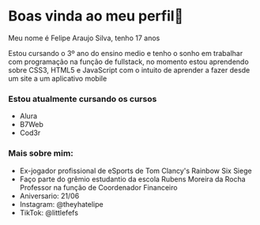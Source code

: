 
<h1>Boas vinda ao meu perfil👋</h1>


 Meu nome é Felipe Araujo Silva, tenho 17 anos

  Estou cursando o 3º ano do ensino medio e tenho o sonho em trabalhar com programação na função de fullstack,
  no momento estou aprendendo sobre CSS3, HTML5 e JavaScript com o intuito de aprender a fazer desde um site a um aplicativo mobile 


<h3>
  Estou atualmente cursando os cursos
</h3>


* Alura
* B7Web
* Cod3r

<h3>Mais sobre mim:</h3>

* Ex-jogador profissional de eSports de Tom Clancy's Rainbow Six Siege
* Faço parte do grêmio estudantio da escola Rubens Moreira da Rocha Professor na função de Coordenador Financeiro
* Aniversario: 21/06
* Instagram: @theyhatelipe
* TikTok: @littlefefs

